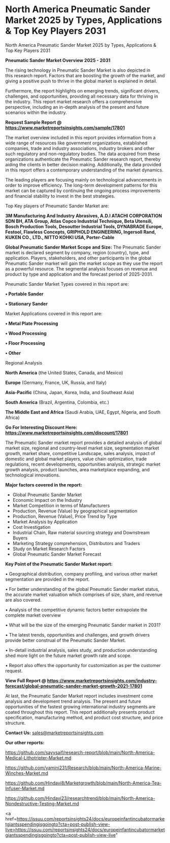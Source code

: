 # North America Pneumatic Sander Market 2025 by Types, Applications & Top Key Players 2031
North America Pneumatic Sander Market 2025 by Types, Applications & Top Key Players 2031

<Strong> Pneumatic Sander Market Overview 2025 - 2031</strong>

The rising technology in Pneumatic Sander Market is also depicted in this research report. Factors that are boosting the growth of the market, and giving a positive push to thrive in the global market is explained in detail.

Furthermore, the report highlights on emerging trends, significant drivers, challenges, and opportunities, providing all necessary data for thriving in the industry. This report market research offers a comprehensive perspective, including an in-depth analysis of the present and future scenarios within the industry.

<strong>Request Sample Report @ <a href=https://www.marketreportsinsights.com/sample/17801>https://www.marketreportsinsights.com/sample/17801</a></strong>

The market overview included in this report provides information from a wide range of resources like government organizations, established companies, trade and industry associations, industry brokers and other such regulatory and non-regulatory bodies. The data acquired from these organizations authenticate the Pneumatic Sander research report, thereby aiding the clients in better decision making. Additionally, the data provided in this report offers a contemporary understanding of the market dynamics.

The leading players are focusing mainly on technological advancements in order to improve efficiency. The long-term development patterns for this market can be captured by continuing the ongoing process improvements and financial stability to invest in the best strategies.

Top Key players of Pneumatic Sander Market are:

<strong>3M Manufacturing And Industry Abrasives, A.D.I ATACHI CORPORATION SDN BH, ATA Group, Atlas Copco Industrial Technique, Beta Utensili, Bosch Production Tools, Desoutter Industrial Tools, DYNABRADE Europe, Festool, Flawless Concepts, GRIPHOLD ENGINEERING, Ingersoll Rand, KUKEN CO., LTD., NITTO KOHKI USA, Porter-Cable</strong>

<strong><b>Global Pneumatic Sander Market Scope and Size:</b></strong>
The Pneumatic Sander market is declared segment by company, region (country), type, and application. Players, stakeholders, and other participants in the global Pneumatic Sander market will gain the market scope as they use the report as a powerful resource. The segmental analysis focuses on revenue and product by type and application and the forecast period of 2025-2031.

Pneumatic Sander Market Types covered in this report are:

<strong>• Portable Sander

• Stationary Sander</strong>

Market Applications covered in this report are:

<strong>• Metal Plate Processing

• Wood Processing

• Floor Processing

• Other</strong> 

Regional Analysis

<strong>North America</strong> (the United States, Canada, and Mexico)

<strong>Europe</strong> (Germany, France, UK, Russia, and Italy)

<strong>Asia-Pacific</strong> (China, Japan, Korea, India, and Southeast Asia)

<strong>South America</strong> (Brazil, Argentina, Colombia, etc.)

<strong>The Middle East and Africa</strong> (Saudi Arabia, UAE, Egypt, Nigeria, and South Africa)

<strong>Go For Interesting Discount Here: <a href=https://www.marketreportsinsights.com/discount/17801>https://www.marketreportsinsights.com/discount/17801</a></strong>

The Pneumatic Sander market report provides a detailed analysis of global market size, regional and country-level market size, segmentation market growth, market share, competitive Landscape, sales analysis, impact of domestic and global market players, value chain optimization, trade regulations, recent developments, opportunities analysis, strategic market growth analysis, product launches, area marketplace expanding, and technological innovations.

<strong><b>Major factors covered in the report:</b></strong>
<ul>
  <li>Global Pneumatic Sander Market </li>
  <li>Economic Impact on the Industry</li>
  <li>Market Competition in terms of Manufacturers</li>
  <li>Production, Revenue (Value) by geographical segmentation</li>
  <li>Production, Revenue (Value), Price Trend by Type</li>
  <li>Market Analysis by Application</li>
  <li>Cost Investigation</li>
  <li>Industrial Chain, Raw material sourcing strategy and Downstream Buyers</li>
  <li>Marketing Strategy comprehension, Distributors and Traders</li>
  <li>Study on Market Research Factors</li>
  <li>Global Pneumatic Sander Market Forecast</li>
</ul>

<strong><b>Key Point of the Pneumatic Sander Market report:</b></strong>

• Geographical distribution, company profiling, and various other market segmentation are provided in the report.

• For better understanding of the global Pneumatic Sander market status, the accurate market valuation which comprises of size, share, and revenue are also covered.

• Analysis of the competitive dynamic factors better extrapolate the complete market overview

• What will be the size of the emerging Pneumatic Sander market in 2031?

• The latest trends, opportunities and challenges, and growth drivers provide better construal of the Pneumatic Sander Market.

• In-detail industrial analysis, sales study, and production understanding shed more light on the future market growth rate and scope.

• Report also offers the opportunity for customization as per the customer request.

<strong><b>View Full Report @ <a href=https://www.marketreportsinsights.com/industry-forecast/global-pneumatic-sander-market-growth-2021-17801>https://www.marketreportsinsights.com/industry-forecast/global-pneumatic-sander-market-growth-2021-17801</a></b></strong>


At last, the Pneumatic Sander Market report includes investment come analysis and development trend analysis. The present and future opportunities of the fastest growing international industry segments are coated throughout this report. This report additionally presents product specification, manufacturing method, and product cost structure, and price structure.

<strong>Contact Us:</strong>
sales@marketreportsinsights.com

<strong>Our other reports:</strong>

<a href=https://github.com/sayysaif/research-report/blob/main/North-America-Medical-Lithotripter-Market.md>https://github.com/sayysaif/research-report/blob/main/North-America-Medical-Lithotripter-Market.md</a>

<a href=https://github.com/yamini231/Research/blob/main/North-America-Marine-Winches-Market.md>https://github.com/yamini231/Research/blob/main/North-America-Marine-Winches-Market.md</a>

<a href=https://github.com/Hindavi8/Marketgrowth/blob/main/North-America-Tea-Infuser-Market.md>https://github.com/Hindavi8/Marketgrowth/blob/main/North-America-Tea-Infuser-Market.md</a>

<a href=https://github.com/Hindavi23/researchtrend/blob/main/North-America-Nondestructive-Testing-Market.md>https://github.com/Hindavi23/researchtrend/blob/main/North-America-Nondestructive-Testing-Market.md</a>

<a href=https://issuu.com/reportsinsights24/docs/europeinfantincubatormarketgiantsspendingisgoingto?cta=post-publish-view-live>https://issuu.com/reportsinsights24/docs/europeinfantincubatormarketgiantsspendingisgoingto?cta=post-publish-view-live</a>"

